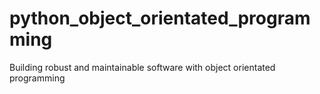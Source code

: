 # python_object_orientated_programming
Building robust and maintainable software with object orientated programming
